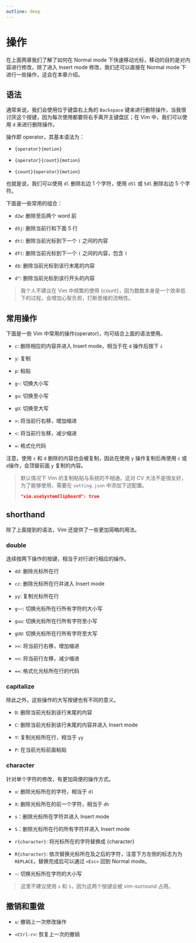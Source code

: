 ```yaml
---
outline: deep
---
```


# 操作

在上面两章我们了解了如何在 Normal mode 下快速移动光标，移动的目的是对内容进行修改，除了进入 Insert mode 修改，我们还可以直接在 Normal mode 下进行一些操作，这会在本章介绍。

## 语法

通常来说，我们会使用位于键盘右上角的 `Backspace` 键来进行删除操作，当我很讨厌这个按键，因为每次使用都要将右手离开主键盘区；在 Vim 中，我们可以使用 `d` 来进行删除操作。

操作即 operator，其基本语法为：

- `{operator}{motion}`

- `{operator}{count}{motion}`

- `{count}{operator}{motion}`

也就是说，我们可以使用 `dl` 删除右边 1 个字符，使用 `d5l` 或 `5dl` 删除右边 5 个字符。

下面是一些常用的组合：

- `d2w`: 删除至后两个 word 前

- `d5j`: 删除当前行和下面 5 行

- `dt(`: 删除当前光标到下一个 `(` 之间的内容

- `df(`: 删除当前光标到下一个 `(` 之间的内容，包含 `(`

- `d$`: 删除当前光标到该行末尾的内容

- `d^`: 删除当前光标到该行开头的内容

> 我个人不建议在 Vim 中频繁的使用 {count}，因为数数本身是一个效率低下的过程，会增加心智负担，打断思维的流畅性。

## 常用操作

下面是一些 Vim 中常用的操作(operator)，均可结合上面的语法使用。

- `c`: 删除相应的内容并进入 Insert mode，相当于在 `d` 操作后按下 `i`

- `y`: 复制

- `p`: 粘贴

- `g~`: 切换大小写

- `gu`: 切换至小写

- `gU`: 切换至大写

- `>`: 将当前行右移，增加缩进

- `<`: 将当前行左移，减少缩进

- `=`: 格式化代码

注意，使用 `c` 和 `d` 删除的内容也会被复制，因此在使用 `y` 操作复制后再使用 `c` 或 `d`操作，会顶替前面 `y` 复制的内容。

> 默认情况下 Vim 的复制粘贴与系统的不相通，这对 CV 大法不是很友好，为了能够使用，需要在 `setting.json` 中添加下述配置。
>
> ```json
> "vim.useSystemClipboard": true
> ```

## shorthand

除了上面提到的语法，Vim 还提供了一些更加简略的用法。

### double

连续按两下操作的按键，相当于对行进行相应的操作。

- `dd`: 删除光标所在行

- `cc`: 删除光标所在行并进入 Insert mode

- `yy`: 复制光标所在行

- `g~~`: 切换光标所在行所有字符的大小写

- `guu`: 切换光标所在行所有字符至小写

- `gUU`: 切换光标所在行所有字符至大写

- `>>`: 将当前行右移，增加缩进

- `<<`: 将当前行左移，减少缩进

- `==`: 格式化光标所在行的代码

### capitalize

除此之外，这些操作的大写按键也有不同的意义。

- `D`: 删除当前光标到该行末尾的内容

- `C`: 删除当前光标到该行末尾的内容并进入 Insert mode

- `Y`: 复制光标所在行，相当于 `yy`

- `P`: 在当前光标前面粘贴

### character

针对单个字符的修改，有更加简便的操作方式。

- `x`: 删除光标所在的字符，相当于 `dl`

- `X`: 删除光标所在的前一个字符，相当于 `dh`

- `s`：删除光标所在字符并进入 Insert mode

- `S`：删除光标所在行的所有字符并进入 Insert mode

- `r{character}`: 将光标所在的字符替换成 \{character}

- `R{character}`: 依次替换光标所在及之后的字符，注意下方左侧的标志为为 `REPLACE`，替换完成后可以通过 `<Esc>` 回到 Normal mode。

- `~`: 切换光标所在字符的大小写

> 这里不建议使用 `s` 和 `S`，因为这两个按键会被 vim-surround 占用。

## 撤销和重做

- `u`: 撤销上一次修改操作

- `<Ctrl-r>`: 恢复上一次的撤销
